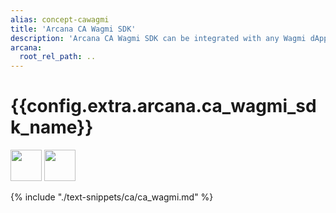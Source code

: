 ```yaml
---
alias: concept-cawagmi
title: 'Arcana CA Wagmi SDK'
description: 'Arcana CA Wagmi SDK can be integrated with any Wagmi dApp for enabling unified balance across supported chains and tokens.'
arcana:
  root_rel_path: ..
---
```


# {{config.extra.arcana.ca_wagmi_sdk_name}}

<img src="{{config.extra.arcana.img_dir}}/icons/i_an_authsdk_light.{{config.extra.arcana.img_png}}#only-light" width="50"/>
<img src="{{config.extra.arcana.img_dir}}/icons/i_an_authsdk_dark.{{config.extra.arcana.img_png}}#only-dark" width="50"/>

{% include "./text-snippets/ca/ca_wagmi.md" %}